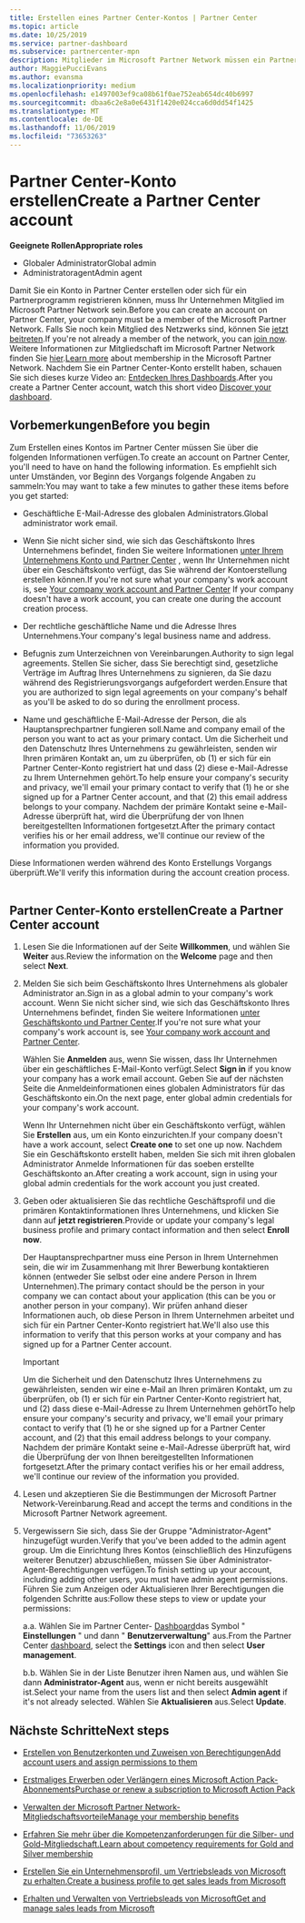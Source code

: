 ```yaml
---
title: Erstellen eines Partner Center-Kontos | Partner Center
ms.topic: article
ms.date: 10/25/2019
ms.service: partner-dashboard
ms.subservice: partnercenter-mpn
description: Mitglieder im Microsoft Partner Network müssen ein Partner Center-Konto erstellen, um ihre Netzwerkvorteile und Kompetenzen verwalten und ein Geschäftsprofil erstellen zu können.
author: MaggiePucciEvans
ms.author: evansma
ms.localizationpriority: medium
ms.openlocfilehash: e1497003ef9ca08b61f0ae752eab654dc40b6997
ms.sourcegitcommit: dbaa6c2e8a0e6431f1420e024cca6d0dd54f1425
ms.translationtype: MT
ms.contentlocale: de-DE
ms.lasthandoff: 11/06/2019
ms.locfileid: "73653263"
---
```

# <a name="create-a-partner-center-account"></a><span data-ttu-id="766b9-103">Partner Center-Konto erstellen</span><span class="sxs-lookup"><span data-stu-id="766b9-103">Create a Partner Center account</span></span>

<span data-ttu-id="766b9-104">**Geeignete Rollen**</span><span class="sxs-lookup"><span data-stu-id="766b9-104">**Appropriate roles**</span></span>

- <span data-ttu-id="766b9-105">Globaler Administrator</span><span class="sxs-lookup"><span data-stu-id="766b9-105">Global admin</span></span>
- <span data-ttu-id="766b9-106">Administratoragent</span><span class="sxs-lookup"><span data-stu-id="766b9-106">Admin agent</span></span>

<span data-ttu-id="766b9-107">Damit Sie ein Konto in Partner Center erstellen oder sich für ein Partnerprogramm registrieren können, muss Ihr Unternehmen Mitglied im Microsoft Partner Network sein.</span><span class="sxs-lookup"><span data-stu-id="766b9-107">Before you can create an account on Partner Center, your company must be a member of the Microsoft Partner Network.</span></span> <span data-ttu-id="766b9-108">Falls Sie noch kein Mitglied des Netzwerks sind, können Sie [jetzt beitreten](https://partners.microsoft.com/PartnerProgram/simplifiedenrollment.aspx).</span><span class="sxs-lookup"><span data-stu-id="766b9-108">If you're not already a member of the network, you can [join now](https://partners.microsoft.com/PartnerProgram/simplifiedenrollment.aspx).</span></span>  <span data-ttu-id="766b9-109">Weitere Informationen zur Mitgliedschaft im Microsoft Partner Network finden Sie [hier](https://partner.microsoft.com/membership).</span><span class="sxs-lookup"><span data-stu-id="766b9-109">[Learn more](https://partner.microsoft.com/membership) about membership in the Microsoft Partner Network.</span></span> <span data-ttu-id="766b9-110">Nachdem Sie ein Partner Center-Konto erstellt haben, schauen Sie sich dieses kurze Video an: [Entdecken Ihres Dashboards](https://vimeo.com/290338211).</span><span class="sxs-lookup"><span data-stu-id="766b9-110">After you create a Partner Center account, watch this short video [Discover your dashboard](https://vimeo.com/290338211).</span></span>

## <a name="before-you-begin"></a><span data-ttu-id="766b9-111">Vorbemerkungen</span><span class="sxs-lookup"><span data-stu-id="766b9-111">Before you begin</span></span>

<span data-ttu-id="766b9-112">Zum Erstellen eines Kontos im Partner Center müssen Sie über die folgenden Informationen verfügen.</span><span class="sxs-lookup"><span data-stu-id="766b9-112">To create an account on Partner Center, you'll need to have on hand the following information.</span></span> <span data-ttu-id="766b9-113">Es empfiehlt sich unter Umständen, vor Beginn des Vorgangs folgende Angaben zu sammeln:</span><span class="sxs-lookup"><span data-stu-id="766b9-113">You may want to take a few minutes to gather these items before you get started:</span></span>

-   <span data-ttu-id="766b9-114">Geschäftliche E-Mail-Adresse des globalen Administrators.</span><span class="sxs-lookup"><span data-stu-id="766b9-114">Global administrator work email.</span></span>

-   <span data-ttu-id="766b9-115">Wenn Sie nicht sicher sind, wie sich das Geschäftskonto Ihres Unternehmens befindet, finden Sie weitere Informationen [unter Ihrem Unternehmens Konto und Partner Center](azure-active-directory-tenants-and-partner-center.md) , wenn Ihr Unternehmen nicht über ein Geschäftskonto verfügt, das Sie während der Kontoerstellung erstellen können.</span><span class="sxs-lookup"><span data-stu-id="766b9-115">If you're not sure what your company's work account is, see [Your company work account and Partner Center](azure-active-directory-tenants-and-partner-center.md) If your company doesn't have a work account, you can create one during the account creation process.</span></span> 

-   <span data-ttu-id="766b9-116">Der rechtliche geschäftliche Name und die Adresse Ihres Unternehmens.</span><span class="sxs-lookup"><span data-stu-id="766b9-116">Your company's legal business name and address.</span></span>  

-   <span data-ttu-id="766b9-117">Befugnis zum Unterzeichnen von Vereinbarungen.</span><span class="sxs-lookup"><span data-stu-id="766b9-117">Authority to sign legal agreements.</span></span> <span data-ttu-id="766b9-118">Stellen Sie sicher, dass Sie berechtigt sind, gesetzliche Verträge im Auftrag Ihres Unternehmens zu signieren, da Sie dazu während des Registrierungsvorgangs aufgefordert werden.</span><span class="sxs-lookup"><span data-stu-id="766b9-118">Ensure that you are authorized to sign legal agreements on your company's behalf as you'll be asked to do so during the enrollment process.</span></span>

-   <span data-ttu-id="766b9-119">Name und geschäftliche E-Mail-Adresse der Person, die als Hauptansprechpartner fungieren soll.</span><span class="sxs-lookup"><span data-stu-id="766b9-119">Name and company email of the person you want to act as your primary contact.</span></span> <span data-ttu-id="766b9-120">Um die Sicherheit und den Datenschutz Ihres Unternehmens zu gewährleisten, senden wir Ihren primären Kontakt an, um zu überprüfen, ob (1) er sich für ein Partner Center-Konto registriert hat und dass (2) diese e-Mail-Adresse zu Ihrem Unternehmen gehört.</span><span class="sxs-lookup"><span data-stu-id="766b9-120">To help ensure your company's security and privacy, we'll email your primary contact to verify that (1) he or she signed up for a Partner Center account, and that (2) this email address belongs to your company.</span></span> <span data-ttu-id="766b9-121">Nachdem der primäre Kontakt seine e-Mail-Adresse überprüft hat, wird die Überprüfung der von Ihnen bereitgestellten Informationen fortgesetzt.</span><span class="sxs-lookup"><span data-stu-id="766b9-121">After the primary contact verifies his or her email address, we'll continue our review of the information you provided.</span></span>

<span data-ttu-id="766b9-122">Diese Informationen werden während des Konto Erstellungs Vorgangs überprüft.</span><span class="sxs-lookup"><span data-stu-id="766b9-122">We'll verify this information during the account creation process.</span></span> 
 
## <a name="create-a-partner-center-account"></a><span data-ttu-id="766b9-123">Partner Center-Konto erstellen</span><span class="sxs-lookup"><span data-stu-id="766b9-123">Create a Partner Center account</span></span>

1.  <span data-ttu-id="766b9-124">Lesen Sie die Informationen auf der Seite **Willkommen**, und wählen Sie **Weiter** aus.</span><span class="sxs-lookup"><span data-stu-id="766b9-124">Review the information on the **Welcome** page and then select **Next**.</span></span>

2.  <span data-ttu-id="766b9-125">Melden Sie sich beim Geschäftskonto Ihres Unternehmens als globaler Administrator an.</span><span class="sxs-lookup"><span data-stu-id="766b9-125">Sign in as a global admin to your company's work account.</span></span> <span data-ttu-id="766b9-126">Wenn Sie nicht sicher sind, wie sich das Geschäftskonto Ihres Unternehmens befindet, finden Sie weitere Informationen [unter Geschäftskonto und Partner Center](azure-active-directory-tenants-and-partner-center.md).</span><span class="sxs-lookup"><span data-stu-id="766b9-126">If you're not sure what your company's work account   is, see [Your company work account and Partner Center](azure-active-directory-tenants-and-partner-center.md).</span></span>

    <span data-ttu-id="766b9-127">Wählen Sie **Anmelden** aus, wenn Sie wissen, dass Ihr Unternehmen über ein geschäftliches E-Mail-Konto verfügt.</span><span class="sxs-lookup"><span data-stu-id="766b9-127">Select **Sign in** if you know your company has a work email account.</span></span> <span data-ttu-id="766b9-128">Geben Sie auf der nächsten Seite die Anmeldeinformationen eines globalen Administrators für das Geschäftskonto ein.</span><span class="sxs-lookup"><span data-stu-id="766b9-128">On the next page, enter global admin credentials for your company's work account.</span></span> 

    <span data-ttu-id="766b9-129">Wenn Ihr Unternehmen nicht über ein Geschäftskonto verfügt, wählen Sie **Erstellen** aus, um ein Konto einzurichten.</span><span class="sxs-lookup"><span data-stu-id="766b9-129">If your company doesn't have a work account, select **Create one** to set one up now.</span></span> <span data-ttu-id="766b9-130">Nachdem Sie ein Geschäftskonto erstellt haben, melden Sie sich mit ihren globalen Administrator Anmelde Informationen für das soeben erstellte Geschäftskonto an.</span><span class="sxs-lookup"><span data-stu-id="766b9-130">After creating a work account, sign in using your global admin credentials for the work account you just created.</span></span>

3.  <span data-ttu-id="766b9-131">Geben oder aktualisieren Sie das rechtliche Geschäftsprofil und die primären Kontaktinformationen Ihres Unternehmens, und klicken Sie dann auf **jetzt registrieren**.</span><span class="sxs-lookup"><span data-stu-id="766b9-131">Provide or update your company's legal business profile and primary contact information and then select **Enroll now**.</span></span> 

    <span data-ttu-id="766b9-132">Der Hauptansprechpartner muss eine Person in Ihrem Unternehmen sein, die wir im Zusammenhang mit Ihrer Bewerbung kontaktieren können (entweder Sie selbst oder eine andere Person in Ihrem Unternehmen).</span><span class="sxs-lookup"><span data-stu-id="766b9-132">The primary contact should be the person in your company we can contact about your application (this can be you or another person in your company).</span></span> <span data-ttu-id="766b9-133">Wir prüfen anhand dieser Informationen auch, ob diese Person in Ihrem Unternehmen arbeitet und sich für ein Partner Center-Konto registriert hat.</span><span class="sxs-lookup"><span data-stu-id="766b9-133">We'll also use this information to verify that this person works at your company and has signed up for a Partner Center account.</span></span>

    > [!IMPORTANT]  
    > <span data-ttu-id="766b9-134">Um die Sicherheit und den Datenschutz Ihres Unternehmens zu gewährleisten, senden wir eine e-Mail an Ihren primären Kontakt, um zu überprüfen, ob (1) er sich für ein Partner Center-Konto registriert hat, und (2) dass diese e-Mail-Adresse zu Ihrem Unternehmen gehört</span><span class="sxs-lookup"><span data-stu-id="766b9-134">To help ensure your company's security and privacy, we'll email your primary contact to verify that (1) he or she signed up for a Partner Center account, and (2) that this email address belongs to your company.</span></span> <span data-ttu-id="766b9-135">Nachdem der primäre Kontakt seine e-Mail-Adresse überprüft hat, wird die Überprüfung der von Ihnen bereitgestellten Informationen fortgesetzt.</span><span class="sxs-lookup"><span data-stu-id="766b9-135">After the primary contact verifies his or her email address, we'll continue our review of the information you provided.</span></span>

4.  <span data-ttu-id="766b9-136">Lesen und akzeptieren Sie die Bestimmungen der Microsoft Partner Network-Vereinbarung.</span><span class="sxs-lookup"><span data-stu-id="766b9-136">Read and accept the terms and conditions in the Microsoft Partner Network agreement.</span></span> 

5.  <span data-ttu-id="766b9-137">Vergewissern Sie sich, dass Sie der Gruppe "Administrator-Agent" hinzugefügt wurden.</span><span class="sxs-lookup"><span data-stu-id="766b9-137">Verify that you've been added to the admin agent group.</span></span> <span data-ttu-id="766b9-138">Um die Einrichtung Ihres Kontos (einschließlich des Hinzufügens weiterer Benutzer) abzuschließen, müssen Sie über Administrator-Agent-Berechtigungen verfügen.</span><span class="sxs-lookup"><span data-stu-id="766b9-138">To finish setting up your account, including adding other users, you must have admin agent permissions.</span></span> <span data-ttu-id="766b9-139">Führen Sie zum Anzeigen oder Aktualisieren Ihrer Berechtigungen die folgenden Schritte aus:</span><span class="sxs-lookup"><span data-stu-id="766b9-139">Follow these steps to view or update your permissions:</span></span>

    <span data-ttu-id="766b9-140">a.</span><span class="sxs-lookup"><span data-stu-id="766b9-140">a.</span></span> <span data-ttu-id="766b9-141">Wählen Sie im Partner Center- [Dashboard](https://partner.microsoft.com/dashboard/home**)das Symbol " **Einstellungen** " und dann " **Benutzerverwaltung**" aus.</span><span class="sxs-lookup"><span data-stu-id="766b9-141">From the Partner Center [dashboard](https://partner.microsoft.com/dashboard/home**), select the **Settings** icon and then select **User management**.</span></span>  

    <span data-ttu-id="766b9-142">b.</span><span class="sxs-lookup"><span data-stu-id="766b9-142">b.</span></span> <span data-ttu-id="766b9-143">Wählen Sie in der Liste Benutzer ihren Namen aus, und wählen Sie dann **Administrator-Agent** aus, wenn er nicht bereits ausgewählt ist.</span><span class="sxs-lookup"><span data-stu-id="766b9-143">Select your name from the users list and then select **Admin agent** if it's not already selected.</span></span> <span data-ttu-id="766b9-144">Wählen Sie **Aktualisieren** aus.</span><span class="sxs-lookup"><span data-stu-id="766b9-144">Select **Update**.</span></span>  

## <a name="next-steps"></a><span data-ttu-id="766b9-145">Nächste Schritte</span><span class="sxs-lookup"><span data-stu-id="766b9-145">Next steps</span></span>

-   [<span data-ttu-id="766b9-146">Erstellen von Benutzerkonten und Zuweisen von Berechtigungen</span><span class="sxs-lookup"><span data-stu-id="766b9-146">Add account users and assign permissions to them</span></span>](create-user-accounts-and-set-permissions.md)

-   [<span data-ttu-id="766b9-147">Erstmaliges Erwerben oder Verlängern eines Microsoft Action Pack-Abonnements</span><span class="sxs-lookup"><span data-stu-id="766b9-147">Purchase or renew a subscription to Microsoft Action Pack</span></span>](mpn-get-action-pack.md)

-   [<span data-ttu-id="766b9-148">Verwalten der Microsoft Partner Network-Mitgliedschaftsvorteile</span><span class="sxs-lookup"><span data-stu-id="766b9-148">Manage your membership benefits</span></span>](manage-your-partner-network-benefits.md)

-   [<span data-ttu-id="766b9-149">Erfahren Sie mehr über die Kompetenzanforderungen für die Silber- und Gold-Mitgliedschaft.</span><span class="sxs-lookup"><span data-stu-id="766b9-149">Learn about competency requirements for Gold and Silver membership</span></span>](https://partner.microsoft.com/membership/competencies)

-   [<span data-ttu-id="766b9-150">Erstellen Sie ein Unternehmensprofil, um Vertriebsleads von Microsoft zu erhalten.</span><span class="sxs-lookup"><span data-stu-id="766b9-150">Create a business profile to get sales leads from Microsoft</span></span>](create-a-marketing-profile.md)

-   [<span data-ttu-id="766b9-151">Erhalten und Verwalten von Vertriebsleads von Microsoft</span><span class="sxs-lookup"><span data-stu-id="766b9-151">Get and manage sales leads from Microsoft</span></span>](responding-to-referrals.md)